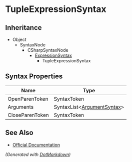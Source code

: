 # TupleExpressionSyntax

## Inheritance

* Object
  * SyntaxNode
    * CSharpSyntaxNode
      * [ExpressionSyntax](ExpressionSyntax.md)
        * TupleExpressionSyntax

## Syntax Properties

| Name            | Type                                             |
| --------------- | ------------------------------------------------ |
| OpenParenToken  | SyntaxToken                                      |
| Arguments       | SyntaxList\<[ArgumentSyntax](ArgumentSyntax.md)> |
| CloseParenToken | SyntaxToken                                      |

## See Also

* [Official Documentation](https://docs.microsoft.com/en-us/dotnet/api/microsoft.codeanalysis.csharp.syntax.tupleexpressionsyntax)


*\(Generated with [DotMarkdown](http://github.com/JosefPihrt/DotMarkdown)\)*